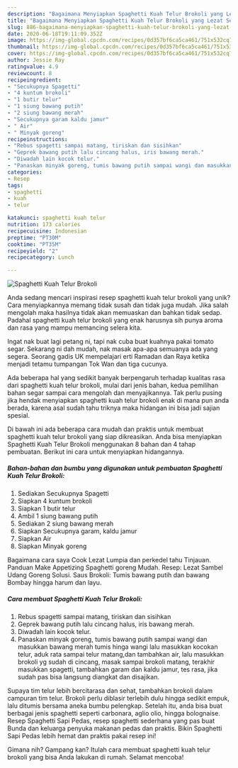 ```yaml
---
description: "Bagaimana Menyiapkan Spaghetti Kuah Telur Brokoli yang Lezat Sekali"
title: "Bagaimana Menyiapkan Spaghetti Kuah Telur Brokoli yang Lezat Sekali"
slug: 886-bagaimana-menyiapkan-spaghetti-kuah-telur-brokoli-yang-lezat-sekali
date: 2020-06-18T19:11:09.352Z
image: https://img-global.cpcdn.com/recipes/0d357bf6ca5ca461/751x532cq70/spaghetti-kuah-telur-brokoli-foto-resep-utama.jpg
thumbnail: https://img-global.cpcdn.com/recipes/0d357bf6ca5ca461/751x532cq70/spaghetti-kuah-telur-brokoli-foto-resep-utama.jpg
cover: https://img-global.cpcdn.com/recipes/0d357bf6ca5ca461/751x532cq70/spaghetti-kuah-telur-brokoli-foto-resep-utama.jpg
author: Jessie Ray
ratingvalue: 4.9
reviewcount: 8
recipeingredient:
- "Secukupnya Spagetti"
- "4 kuntum brokoli"
- "1 butir telur"
- "1 siung bawang putih"
- "2 siung bawang merah"
- "Secukupnya garam kaldu jamur"
- " Air"
- " Minyak goreng"
recipeinstructions:
- "Rebus spagetti sampai matang, tiriskan dan sisihkan"
- "Geprek bawang putih lalu cincang halus, iris bawang merah."
- "Diwadah lain kocok telur."
- "Panaskan minyak goreng, tumis bawang putih sampai wangi dan masukkan bawang merah tumis hinga wangi lalu masukkan kocokan telur, aduk rata sampai telur matang,dan tambahkan air, lalu masukkan brokoli yg sudah di cincang, masak sampai brokoli matang, terakhir masukkan spagetti, tambahkan garam dan kaldu jamur, tes rasa, jika sudah pas bisa langsung diangkat dan disajikan."
categories:
- Resep
tags:
- spaghetti
- kuah
- telur

katakunci: spaghetti kuah telur 
nutrition: 173 calories
recipecuisine: Indonesian
preptime: "PT30M"
cooktime: "PT35M"
recipeyield: "2"
recipecategory: Lunch

---
```



![Spaghetti Kuah Telur Brokoli](https://img-global.cpcdn.com/recipes/0d357bf6ca5ca461/751x532cq70/spaghetti-kuah-telur-brokoli-foto-resep-utama.jpg)

Anda sedang mencari inspirasi resep spaghetti kuah telur brokoli yang unik? Cara menyiapkannya memang tidak susah dan tidak juga mudah. Jika salah mengolah maka hasilnya tidak akan memuaskan dan bahkan tidak sedap. Padahal spaghetti kuah telur brokoli yang enak harusnya sih punya aroma dan rasa yang mampu memancing selera kita.

Ingat nak buat lagi petang ni, tapi nak cuba buat kuahnya pakai tomato segar. Sekarang ni dah mudah, nak masak apa-apa semuanya ada yang segera. Seorang gadis UK mempelajari erti Ramadan dan Raya ketika menjadi tetamu tumpangan Tok Wan dan tiga cucunya.

Ada beberapa hal yang sedikit banyak berpengaruh terhadap kualitas rasa dari spaghetti kuah telur brokoli, mulai dari jenis bahan, kedua pemilihan bahan segar sampai cara mengolah dan menyajikannya. Tak perlu pusing jika hendak menyiapkan spaghetti kuah telur brokoli enak di mana pun anda berada, karena asal sudah tahu triknya maka hidangan ini bisa jadi sajian spesial.


Di bawah ini ada beberapa cara mudah dan praktis untuk membuat spaghetti kuah telur brokoli yang siap dikreasikan. Anda bisa menyiapkan Spaghetti Kuah Telur Brokoli menggunakan 8 bahan dan 4 tahap pembuatan. Berikut ini cara untuk menyiapkan hidangannya.

<!--inarticleads1-->

##### Bahan-bahan dan bumbu yang digunakan untuk pembuatan Spaghetti Kuah Telur Brokoli:

1. Sediakan Secukupnya Spagetti
1. Siapkan 4 kuntum brokoli
1. Siapkan 1 butir telur
1. Ambil 1 siung bawang putih
1. Sediakan 2 siung bawang merah
1. Siapkan Secukupnya garam, kaldu jamur
1. Siapkan  Air
1. Siapkan  Minyak goreng


Bagaimana cara saya Cook Lezat Lumpia dan perkedel tahu Tinjauan. Panduan Make Appetizing Spaghetti goreng Mudah. Resep: Lezat Sambel Udang Goreng Solusi. Saus Brokoli: Tumis bawang putih dan bawang Bombay hingga harum dan layu. 

<!--inarticleads2-->

##### Cara membuat Spaghetti Kuah Telur Brokoli:

1. Rebus spagetti sampai matang, tiriskan dan sisihkan
1. Geprek bawang putih lalu cincang halus, iris bawang merah.
1. Diwadah lain kocok telur.
1. Panaskan minyak goreng, tumis bawang putih sampai wangi dan masukkan bawang merah tumis hinga wangi lalu masukkan kocokan telur, aduk rata sampai telur matang,dan tambahkan air, lalu masukkan brokoli yg sudah di cincang, masak sampai brokoli matang, terakhir masukkan spagetti, tambahkan garam dan kaldu jamur, tes rasa, jika sudah pas bisa langsung diangkat dan disajikan.


Supaya tim telur lebih bercitarasa dan sehat, tambahkan brokoli dalam campuran tim telur. Brokoli perlu diblasir terlebih dulu hingga sedikit empuk, lalu ditumis bersama aneka bumbu pelengkap. Setelah itu, anda bisa buat berbagai jenis spaghetti seperti carbonara, aglio olio, hingga bolognaise. Resep Spaghetti Sapi Pedas, resep spaghetti sederhana yang pas buat Bunda dan keluarga penyuka makanan pedas dan praktis. Bikin Spaghetti Sapi Pedas lebih hemat dan praktis pakai resep ini! 

Gimana nih? Gampang kan? Itulah cara membuat spaghetti kuah telur brokoli yang bisa Anda lakukan di rumah. Selamat mencoba!
